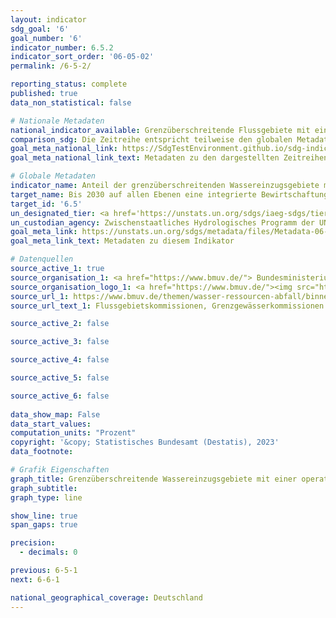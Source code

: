 ```yaml
---
layout: indicator    
sdg_goal: '6'    
goal_number: '6'    
indicator_number: 6.5.2    
indicator_sort_order: '06-05-02'    
permalink: /6-5-2/    

reporting_status: complete    
published: true    
data_non_statistical: false    

# Nationale Metadaten    
national_indicator_available: Grenzüberschreitende Flussgebiete mit einer internationalen Wasserkooperation    
comparison_sdg: Die Zeitreihe entspricht teilweise den globalen Metadaten.    
goal_meta_national_link: https://SdgTestEnvironment.github.io/sdg-indicators/public/Meta/6.5.2.pdf
goal_meta_national_link_text: Metadaten zu den dargestellten Zeitreihen    

# Globale Metadaten    
indicator_name: Anteil der grenzüberschreitenden Wassereinzugsgebiete mit einer operativen Vereinbarung zur Wasserkooperation    
target_name: Bis 2030 auf allen Ebenen eine integrierte Bewirtschaftung der Wasserressourcen umsetzen, gegebenenfalls auch mittels grenzüberschreitender Zusammenarbeit    
target_id: '6.5'    
un_designated_tier: <a href='https://unstats.un.org/sdgs/iaeg-sdgs/tier-classification/' title='Klicken Sie hier um weitere Informationen zur UN-Tier-Klassifikation zu erhalten.'  target='_blank'>Tier I</a>    
un_custodian_agency: Zwischenstaatliches Hydrologisches Programm der UNESCO (UNESCO-IHP)<br>Wirtschaftskommission für Europa der Vereinten Nationen (UNECE)    
goal_meta_link: https://unstats.un.org/sdgs/metadata/files/Metadata-06-05-02.pdf    
goal_meta_link_text: Metadaten zu diesem Indikator        

# Datenquellen
source_active_1: true
source_organisation_1: <a href="https://www.bmuv.de/"> Bundesministerium für Umwelt, Naturschutz, nukleare Sicherheit und Verbraucherschutz (BMUV) </a>
source_organisation_logo_1: <a href="https://www.bmuv.de/"><img src="https://g205sdgs.github.io/sdg-indicators/public/OrgImgDe/bmuv.png" alt="Logo bmuv" style="height:60px; width:148px"/></a>
source_url_1: https://www.bmuv.de/themen/wasser-ressourcen-abfall/binnengewaesser/fluesse-und-seen/flussgebietskommission
source_url_text_1: Flussgebietskommissionen, Grenzgewässerkommissionen und Flussgebietsgemeinschaften

source_active_2: false

source_active_3: false

source_active_4: false

source_active_5: false

source_active_6: false
    
data_show_map: False    
data_start_values:     
computation_units: "Prozent"    
copyright: '&copy; Statistisches Bundesamt (Destatis), 2023'    
data_footnote:     

# Grafik Eigenschaften    
graph_title: Grenzüberschreitende Wassereinzugsgebiete mit einer operativen Vereinbarung zur Kooperation im Wasserbereich
graph_subtitle:     
graph_type: line    

show_line: true
span_gaps: true

precision:
  - decimals: 0    

previous: 6-5-1    
next: 6-6-1    

national_geographical_coverage: Deutschland    
---
```


<span></span>